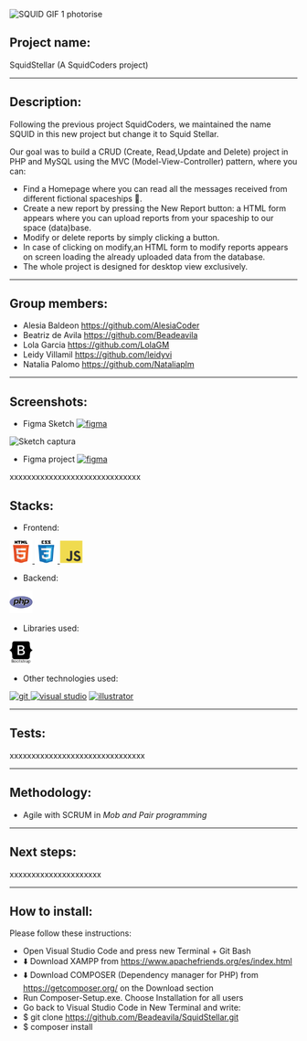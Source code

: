 ![SQUID GIF 1 photorise](https://user-images.githubusercontent.com/116545851/207058098-3db717bc-91a9-4fd5-8470-8ac078714f37.gif)

## Project name: 
SquidStellar (A SquidCoders project)
***

## Description:

Following the previous project SquidCoders, we maintained the name SQUID in this new project but change it to Squid Stellar.

Our goal was to build a CRUD (Create, Read,Update and Delete) project in PHP and MySQL using the MVC (Model-View-Controller) pattern, where you can:

* Find a Homepage where you can read all the messages received from different fictional spaceships 🚀.
* Create a new report by pressing the New Report button: a  HTML form appears where you can upload reports from your spaceship to our space (data)base.
* Modify or delete reports by simply clicking a button.
* In case of clicking on modify,an HTML form to modify reports appears on screen loading the already uploaded data from the database.
* The  whole project is designed for desktop view exclusively.
***

## Group members:

  * Alesia Baldeon https://github.com/AlesiaCoder
  * Beatriz de Avila https://github.com/Beadeavila
  * Lola Garcia https://github.com/LolaGM 
  * Leidy Villamil https://github.com/leidyvi
  * Natalia Palomo https://github.com/Nataliaplm  
***

## Screenshots:

* Figma Sketch <a href="https://www.figma.com/" target="_blank" rel="noreferrer"> <img src="https://www.vectorlogo.zone/logos/figma/figma-icon.svg" alt="figma" width="40" height="40"/> </a> 

![Sketch captura](https://user-images.githubusercontent.com/116545851/205132984-f4f00e36-69f5-4a9e-88dd-d680617aed73.PNG)

* Figma project <a href="https://www.figma.com/" target="_blank" rel="noreferrer"> <img src="https://www.vectorlogo.zone/logos/figma/figma-icon.svg" alt="figma" width="40" height="40"/> </a> 

xxxxxxxxxxxxxxxxxxxxxxxxxxxxxx

## Stacks:

  * Frontend: 
  <p align="left"><a href="https://www.w3.org/html/" target="_blank" rel="noreferrer"> <img src="https://raw.githubusercontent.com/devicons/devicon/master/icons/html5/html5-original-wordmark.svg" alt="html5" width="40" height="40"/> </a>
   <a href="https://www.w3schools.com/css/" target="_blank" rel="noreferrer"> <img src="https://raw.githubusercontent.com/devicons/devicon/master/icons/css3/css3-original-wordmark.svg" alt="css3" width="40" height="40"/> </a>
   <a href="https://developer.mozilla.org/en-US/docs/Web/JavaScript" target="_blank" rel="noreferrer"> <img src="https://raw.githubusercontent.com/devicons/devicon/master/icons/javascript/javascript-original.svg" alt="javascript" width="40" height="40"/> </a></p>
  
  * Backend: 
  <p align="left"> <a href="https://www.php.net" target="_blank" rel="noreferrer"> <img src="https://raw.githubusercontent.com/devicons/devicon/master/icons/php/php-original.svg" alt="php" width="40" height="40"/> </a> </p>
  
  * Libraries used:
  <p align="left"> <a href="https://getbootstrap.com" target="_blank" rel="noreferrer"> <img src="https://raw.githubusercontent.com/devicons/devicon/master/icons/bootstrap/bootstrap-plain-wordmark.svg" alt="bootstrap" width="40" height="40"/> </a></p>
  
  * Other technologies used:
<p align ="left"><a href="https://git-scm.com/" target="_blank" rel="noreferrer"> <img src="https://www.vectorlogo.zone/logos/git-scm/git-scm-icon.svg" alt="git" width="40" height="40"/> </a> 
<a href="https://code.visualstudio.com/" target="_blank" rel="noreferrer"> <img src="https://user-images.githubusercontent.com/116545851/206753577-40777644-bb10-428b-ae9c-597a54a58df6.png" alt="visual studio" width="40" height="40"/></a> 
<a href="https://www.adobe.com/in/products/illustrator.html" target="_blank" rel="noreferrer"> <img src="https://www.vectorlogo.zone/logos/adobe_illustrator/adobe_illustrator-icon.svg" alt="illustrator" width="40" height="40"/> </a> 
</p>

***
## Tests:

xxxxxxxxxxxxxxxxxxxxxxxxxxxxxxx

***

## Methodology:

* Agile with SCRUM in *Mob and Pair programming*

***

## Next steps:

xxxxxxxxxxxxxxxxxxxxx

***

## How to install:

Please follow these instructions:

* Open Visual Studio Code and press new Terminal + Git Bash
* ⬇️ Download XAMPP from https://www.apachefriends.org/es/index.html
* ⬇️ Download COMPOSER (Dependency manager for PHP) from https://getcomposer.org/ on the Download section
* Run Composer-Setup.exe. Choose Installation for all users
* Go back to Visual Studio Code in New Terminal and write:
* $ git clone https://github.com/Beadeavila/SquidStellar.git
* $ composer install
